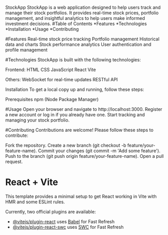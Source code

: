 StockApp
StockApp is a web application designed to help users track and manage their stock portfolios. It provides real-time stock prices, portfolio management, and insightful analytics to help users make informed investment decisions.
#Table of Contents
*Features
*Technologies
*Installation
*Usage
\*Contributing

#Features
Real-time stock price tracking
Portfolio management
Historical data and charts
Stock performance analytics
User authentication and profile management

#Technologies
StockApp is built with the following technologies:

Frontend:
HTML
CSS
JavaScript
React
Vite

Others:
WebSocket for real-time updates
RESTful API

Installation
To get a local copy up and running, follow these steps:

Prerequisites
npm (Node Package Manager)

#Usage
Open your browser and navigate to http://localhost:3000.
Register a new account or log in if you already have one.
Start tracking and managing your stock portfolio.

#Contributing
Contributions are welcome! Please follow these steps to contribute:

Fork the repository.
Create a new branch (git checkout -b feature/your-feature-name).
Commit your changes (git commit -m 'Add some feature').
Push to the branch (git push origin feature/your-feature-name).
Open a pull request.

# React + Vite

This template provides a minimal setup to get React working in Vite with HMR and some ESLint rules.

Currently, two official plugins are available:

- [@vitejs/plugin-react](https://github.com/vitejs/vite-plugin-react/blob/main/packages/plugin-react/README.md) uses [Babel](https://babeljs.io/) for Fast Refresh
- [@vitejs/plugin-react-swc](https://github.com/vitejs/vite-plugin-react-swc) uses [SWC](https://swc.rs/) for Fast Refresh
